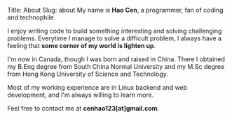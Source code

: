 Title: About
Slug: about
My name is **Hao Cen**, a programmer, fan of coding and technophile.

I enjoy writing code to build something interesting and solving challenging problems. Everytime I manage to solve a difficult problem, I always have a feeling that **some corner of my world is lighten up**.

I'm now in Canada, though I was born and raised in China. There I obtained my B.Eng degree from South China Normal University and my M.Sc degree from Hong Kong University of Science and Technology.

Most of my working experience are in Linux backend and web development, and I'm always willing to learn more.

Feel free to contact me at **cenhao123[at]gmail.com**.
